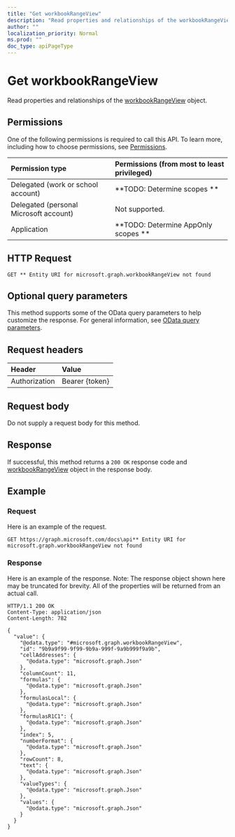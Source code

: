 ```yaml
---
title: "Get workbookRangeView"
description: "Read properties and relationships of the workbookRangeView object."
author: ""
localization_priority: Normal
ms.prod: ""
doc_type: apiPageType
---
```


# Get workbookRangeView

Read properties and relationships of the [workbookRangeView](../resources/workbookrangeview.md) object.

## Permissions
One of the following permissions is required to call this API. To learn more, including how to choose permissions, see [Permissions](/concepts/permissions-reference.md).

|Permission type|Permissions (from most to least privileged)|
|:---|:---|
|Delegated (work or school account)|**TODO: Determine scopes **|
|Delegated (personal Microsoft account)|Not supported.|
|Application|**TODO: Determine AppOnly scopes **|

## HTTP Request
<!-- {
  "blockType": "ignored"
}
-->
``` http
GET ** Entity URI for microsoft.graph.workbookRangeView not found
```

## Optional query parameters
This method supports some of the OData query parameters to help customize the response. For general information, see [OData query parameters](/graph/query-parameters).

## Request headers
|Header|Value|
|:---|:---|
|Authorization|Bearer {token}|

## Request body
Do not supply a request body for this method.

## Response
If successful, this method returns a `200 OK` response code and [workbookRangeView](../resources/workbookrangeview.md) object in the response body.

## Example

### Request
Here is an example of the request.
<!-- {
  "blockType": "request",
  "name": "get_workbookrangeview"
}
-->
``` http
GET https://graph.microsoft.com/docs\api** Entity URI for microsoft.graph.workbookRangeView not found
```

### Response
Here is an example of the response. Note: The response object shown here may be truncated for brevity. All of the properties will be returned from an actual call.
<!-- {
  "blockType": "response",
  "truncated": true,
  "@odata.type": "microsoft.graph.workbookRangeView"
}
-->
``` http
HTTP/1.1 200 OK
Content-Type: application/json
Content-Length: 782

{
  "value": {
    "@odata.type": "#microsoft.graph.workbookRangeView",
    "id": "9b9a9f99-9f99-9b9a-999f-9a9b999f9a9b",
    "cellAddresses": {
      "@odata.type": "microsoft.graph.Json"
    },
    "columnCount": 11,
    "formulas": {
      "@odata.type": "microsoft.graph.Json"
    },
    "formulasLocal": {
      "@odata.type": "microsoft.graph.Json"
    },
    "formulasR1C1": {
      "@odata.type": "microsoft.graph.Json"
    },
    "index": 5,
    "numberFormat": {
      "@odata.type": "microsoft.graph.Json"
    },
    "rowCount": 8,
    "text": {
      "@odata.type": "microsoft.graph.Json"
    },
    "valueTypes": {
      "@odata.type": "microsoft.graph.Json"
    },
    "values": {
      "@odata.type": "microsoft.graph.Json"
    }
  }
}
```

